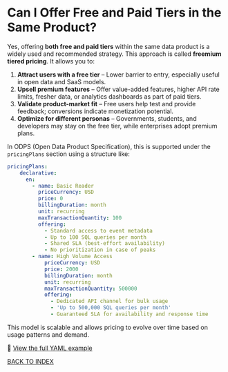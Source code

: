# Can I Offer Free and Paid Tiers in the Same Product?

Yes, offering **both free and paid tiers** within the same data product is a widely used and recommended strategy. This approach is called **freemium tiered pricing**. It allows you to:

1. **Attract users with a free tier** – Lower barrier to entry, especially useful in open data and SaaS models.
2. **Upsell premium features** – Offer value-added features, higher API rate limits, fresher data, or analytics dashboards as part of paid tiers.
3. **Validate product-market fit** – Free users help test and provide feedback; conversions indicate monetization potential.
4. **Optimize for different personas** – Governments, students, and developers may stay on the free tier, while enterprises adopt premium plans.

In ODPS (Open Data Product Specification), this is supported under the `pricingPlans` section using a structure like:

```yaml
pricingPlans:
    declarative:
      en:
        - name: Basic Reader
          priceCurrency: USD
          price: 0
          billingDuration: month
          unit: recurring
          maxTransactionQuantity: 100
          offering:
            - Standard access to event metadata
            - Up to 100 SQL queries per month
            - Shared SLA (best-effort availability)
            - No prioritization in case of peaks
        - name: High Volume Access
            priceCurrency: USD
            price: 2000
            billingDuration: month
            unit: recurring
            maxTransactionQuantity: 500000
            offering:
              - Dedicated API channel for bulk usage
              - 'Up to 500,000 SQL queries per month'
              - Guaranteed SLA for availability and response time
```

This model is scalable and allows pricing to evolve over time based on usage patterns and demand.

📄 [View the full YAML example](yaml/pricing.yml)

[BACK TO INDEX](https://github.com/Open-Data-Product-Initiative/odps-examples/blob/main/README.md)
